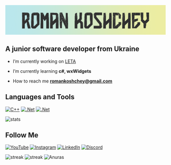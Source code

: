 ![Header](assets/header.png)

## A junior software developer from Ukraine

- I’m currently working on [LETA](https://github.com/Koshcher/LETA)

- I’m currently learning **c#, wxWidgets**

-  How to reach me **romankoshchey@gmail.com**

## Languages and Tools
[![C++](https://img.shields.io/badge/-C++-2c2c2c?style=for-the-badge&logo=C%2b%2b&logoColor=6296CC)](https://www.cplusplus.com/) 
[![.Net](https://img.shields.io/badge/-Framework-2c2c2c?style=for-the-badge&logo=.net&logoColor=E5D3FF)](https://docs.microsoft.com/en-us/dotnet/csharp/)
[![.Net](https://img.shields.io/badge/-wxWidgets-2c2c2c?style=for-the-badge)](https://www.wxwidgets.org/)

![stats](https://github-readme-stats.vercel.app/api?username=koshcher&bg_color=30,bae7ec,eceda2&title_color=303030&text_color=303030)


## Follow Me
[![YouTube](https://img.shields.io/badge/-YouTube-2c2c2c?style=for-the-badge&logo=YouTube&logoColor=F76060)](https://www.youtube.com/channel/UC76gVI16vbdC1Bwa87bECyw)
[![Instagram](https://img.shields.io/badge/-Instagram-2c2c2c?style=for-the-badge&logo=instagram&logoColor=F754E2)](https://www.instagram.com/koshchey_sw/)
[![LinkedIn](https://img.shields.io/badge/-LinkedIn-2c2c2c?style=for-the-badge&logo=linkedin&logoColor=6296CC)](https://www.linkedin.com/in/roman-koshchey-0a7a03223/)
[![Discord](https://img.shields.io/badge/-Discord-2c2c2c?style=for-the-badge&logo=Discord&logoColor=6079F7)](https://discord.com/users/Koshcher#7607)

![streak](https://github-readme-streak-stats.herokuapp.com/?user=koshcher&theme=dracula)
![streak](https://github-readme-streak-stats.herokuapp.com/?user=koshcher&theme=dracula)
![Anuras](https://github-readme-stats.vercel.app/api?username=anuraghazra&bg_color=30,e96443,904e95&title_color=fff&text_color=fff)

